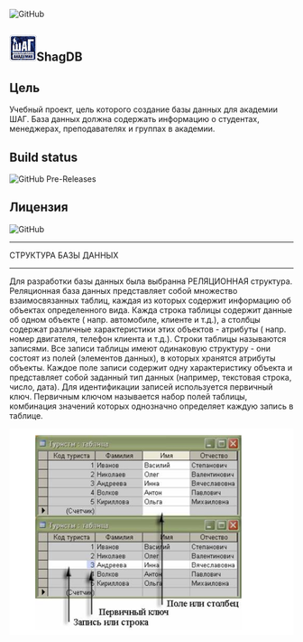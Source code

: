 ﻿![GitHub](https://img.shields.io/github/license/itstep-vrn/ShagDB?style=for-the-badge)
## ![Logo](img/logo.png)ShagDB


## Цель

Учебный проект, цель которого создание базы данных для академии ШАГ. База данных должна содержать информацию о студентах,
менеджерах, преподавателях и группах в академии.

## Build status
![GitHub Pre-Releases](https://img.shields.io/github/downloads-pre/itstep-vrn/ShagDB/pre-release/total?style=for-the-badge)

## Лицензия
![GitHub](https://img.shields.io/github/license/itstep-vrn/ShagDB?style=for-the-badge)
___

СТРУКТУРА БАЗЫ ДАННЫХ

-------------------------------------
Для разработки базы данных была выбранна РЕЛЯЦИОННАЯ структура.
Реляционная база данных представляет собой множество взаимосвязанных таблиц, каждая из которых содержит
информацию об объектах определенного вида. Кажда строка таблицы содержит данные об одном объекте ( напр.
автомобиле, клиенте и т.д.), а столбцы содержат различные характеристики этих объектов - атрибуты ( напр.
номер двигателя, телефон клиента и т.д.).
Строки таблицы называются записями. Все записи таблицы имеют одинаковую структуру - они состоят из полей
(элементов данных), в которых хранятся атрибуты объекты. Каждое поле записи содержит одну характеристику 
объекта и представляет собой заданный тип данных (например, текстовая строка, число, дата). Для идентификации
записей используется первичный ключ. Первичным ключом называется набор полей таблицы, комбинация значений 
которых однозначно определяет каждую запись в таблице.

![Logo](img/Screenshot.png)